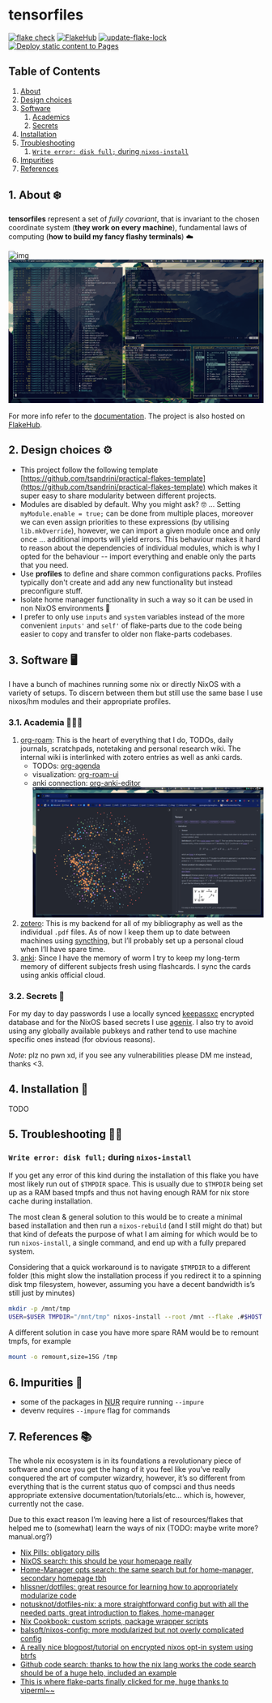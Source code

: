 # tensorfiles

[![flake check](https://github.com/tsandrini/tensorfiles/actions/workflows/check-on-merge.yml/badge.svg)](https://github.com/tsandrini/tensorfiles/actions/workflows/check-on-merge.yml)
[![FlakeHub](https://github.com/tsandrini/tensorfiles/actions/workflows/flakehub.yml/badge.svg)](https://github.com/tsandrini/tensorfiles/actions/workflows/flakehub.yml)
[![update-flake-lock](https://github.com/tsandrini/tensorfiles/actions/workflows/update-flake-lock.yml/badge.svg)](https://github.com/tsandrini/tensorfiles/actions/workflows/update-flake-lock.yml)
[![Deploy static content to Pages](https://github.com/tsandrini/tensorfiles/actions/workflows/pages.yml/badge.svg)](https://github.com/tsandrini/tensorfiles/actions/workflows/pages.yml)

## Table of Contents

1. [About](1-about)
2. [Design choices](2-design-choices)
3. [Software](3-software)
   1. [Academics](31-academics)
   2. [Secrets](32-secrets)
4. [Installation](4-installation)
5. [Troubleshooting](5-troubleshooting)
   1. [`Write error: disk full;` during `nixos-install`](write-error-disk-full-during-nixos-install)
6. [Impurities](6-impurities)
7. [References](7-references)

## 1. About ❄️

**tensorfiles** represent a set of _fully covariant_, that is invariant to the
chosen coordinate system (**they work on every machine**), fundamental
laws of computing (**how to build my fancy flashy terminals**) ☁️

![img](parts/pkgs/docs/docs/assets/images/showcase_3.png)
![img](parts/pkgs/docs/docs/assets/images/showcase_1.png)

For more info refer to the [documentation](https://tsandrini.github.io/tensorfiles/).
The project is also hosted on [FlakeHub](https://flakehub.com/flake/tsandrini/tensorfiles/).

## 2. Design choices ⚙️

- This project follow the following template
  [https://github.com/tsandrini/practical-flakes-template](https://github.com/tsandrini/practical-flakes-template)
  which makes it super easy to share modularity between different projects.
- Modules are disabled by default. Why you might ask? 🤓 ... Setting
  `myModule.enable = true;` can be done from multiple places, moreover we can
  even assign priorities to these expressions (by utilising `lib.mkOverride`),
  however, we can import a given module once and only once ... additional imports
  will yield errors. This behaviour makes it hard to reason about the dependencies
  of individual modules, which is why I opted for the behaviour --
  import everything and enable only the parts that you need.
- Use **profiles** to define and share common configurations packs. Profiles
  typically don't create and add any new functionality but instead preconfigure
  stuff.
- Isolate home manager functionality in such a way so it can be used in non
  NixOS environments 👥
- I prefer to only use `inputs` and `system` variables instead of the more
  convenient `inputs'` and `self'` of flake-parts due to the code being easier
  to copy and transfer to older non flake-parts codebases.

## 3. Software 🖥️

I have a bunch of machines running some nix or directly NixOS with a variety
of setups. To discern between them but still use the same base I use nixos/hm
modules and their appropriate profiles.

### 3.1. Academia 👩🏽‍💼

1. [org-roam](https://www.orgroam.com/): This is the heart of everything that I
   do, TODOs, daily journals, scratchpads, notetaking and personal research wiki.
   The internal wiki is interlinked with zotero entries as well as anki cards.
   - TODOs: [org-agenda](https://orgmode.org/manual/Agenda-Views.html)
   - visualization: [org-roam-ui](https://github.com/org-roam/org-roam-ui)
   - anki connection: [org-anki-editor](https://github.com/louietan/anki-editor)
     ![img](parts/pkgs/docs/docs/assets/images/showcase_org_roam_ui.png)
2. [zotero](https://www.zotero.org/): This is my backend for all of my
   bibliography as well as the individual `.pdf` files. As of now I keep them up
   to date between machines using [syncthing](https://syncthing.net/), but
   I&rsquo;ll probably set up a personal cloud when I&rsquo;ll have spare time.
3. [anki](https://apps.ankiweb.net/): Since I have the memory of worm I try to
   keep my long-term memory of different subjects fresh using flashcards. I sync
   the cards using ankis official cloud.

### 3.2. Secrets 🔑

For my day to day passwords I use a locally synced
[keepassxc](https://keepassxc.org/) encrypted database and for the NixOS based
secrets I use [agenix](https://github.com/ryantm/agenix). I also try to avoid
using any globally available pubkeys and rather tend to use machine specific
ones instead (for obvious reasons).

_Note_: plz no pwn xd, if you see any vulnerabilities please DM me instead,
thanks <3.

## 4. Installation 💾

TODO

## 5. Troubleshooting 😵‍💫

### `Write error: disk full;` during `nixos-install`

If you get any error of this kind during the installation of this flake
you have most likely run out of `$TMPDIR` space. This is usually due
to `$TMPDIR` being set up as a RAM based tmpfs and thus not having enough
RAM for nix store cache during installation.

The most clean & general solution to this would be to create a minimal
based installation and then run a `nixos-rebuild` (and I still might do that)
but that kind of defeats the purpose of what I am aiming for which would be
to run `nixos-install`, a single command, and end up with a fully prepared
system.

Considering that a quick workaround is to navigate `$TMPDIR` to a different
folder (this might slow the installation process if you redirect it to a
spinning disk tmp filesystem, however, assuming you have a decent bandwidth
is&rsquo;s still just by minutes)

```bash
mkdir -p /mnt/tmp
USER=$USER TMPDIR="/mnt/tmp" nixos-install --root /mnt --flake .#$HOST
```

A different solution in case you have more spare RAM would be to remount
tmpfs, for example

```bash
mount -o remount,size=15G /tmp
```

## 6. Impurities 💩

- some of the packages in [NUR](https://github.com/nix-community/NUR) require
  running `--impure`
- devenv requires `--impure` flag for commands

## 7. References 📚

The whole nix ecosystem is in its foundations a revolutionary piece of
software and once you get the hang of it you feel like you&rsquo;ve really
conquered the art of computer wizardry, however, it&rsquo;s so different from
everything that is the current status quo of compsci and thus needs
appropriate extensive documentation/tutorials/etc&#x2026; which is, however,
currently not the case.

Due to this exact reason I&rsquo;m leaving here a list of resources/flakes that
helped me to (somewhat) learn the ways of nix (TODO: maybe write more?
manual.org?)

- [Nix Pills: obligatory pills](https://nixos.org/guides/nix-pills/)
- [NixOS search: this should be your homepage really](https://search.nixos.org/options)
- [Home-Manager opts search: the same search but for home-manager, secondary
  homepage tbh](https://mipmip.github.io/home-manager-option-search/)
- [hlissner/dotfiles: great resource for learning how to appropriately modularize code](https://github.com/hlissner/dotfiles)
- [notusknot/dotfiles-nix: a more straightforward config but with all the needed
  parts, great introduction to flakes, home-manager](https://github.com/notusknot/dotfiles-nix)
- [Nix Cookbook: custom scripts, package wrapper scripts](https://nixos.wiki/wiki/Nix_Cookbook)
- [balsoft/nixos-config: more modularized but not overly complicated config](https://github.com/balsoft/nixos-config)
- [A really nice blogpost/tutorial on encrypted nixos opt-in system using btrfs](https://mt-caret.github.io/blog/posts/2020-06-29-optin-state.html)
- [Github code search: thanks to how the nix lang works the code search should be of a huge help, included an example](https://github.com/search?q=pkgs.writeShellScriptBin+language%3ANix&type=code&l=Nix)
- [This is where flake-parts finally clicked for me, huge thanks to viperml~~](https://github.com/viperML/dotfiles)
